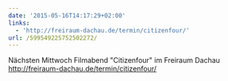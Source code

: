```yaml
---
date: '2015-05-16T14:17:29+02:00'
links:
  - 'http://freiraum-dachau.de/termin/citizenfour/'
url: /599549225752502272/
---
```

Nächsten Mittwoch Filmabend "Citizenfour" im Freiraum Dachau http://freiraum-dachau.de/termin/citizenfour/
